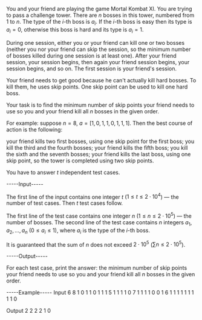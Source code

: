 You and your friend are playing the game Mortal Kombat XI. You are trying to pass a challenge tower. There are $n$ bosses in this tower, numbered from $1$ to $n$. The type of the $i$-th boss is $a_i$. If the $i$-th boss is easy then its type is $a_i = 0$, otherwise this boss is hard and its type is $a_i = 1$.

During one session, either you or your friend can kill one or two bosses (neither you nor your friend can skip the session, so the minimum number of bosses killed during one session is at least one). After your friend session, your session begins, then again your friend session begins, your session begins, and so on. The first session is your friend's session.

Your friend needs to get good because he can't actually kill hard bosses. To kill them, he uses skip points. One skip point can be used to kill one hard boss.

Your task is to find the minimum number of skip points your friend needs to use so you and your friend kill all $n$ bosses in the given order.

For example: suppose $n = 8$, $a = [1, 0, 1, 1, 0, 1, 1, 1]$. Then the best course of action is the following:

  your friend kills two first bosses, using one skip point for the first boss;  you kill the third and the fourth bosses;  your friend kills the fifth boss;  you kill the sixth and the seventh bosses;  your friend kills the last boss, using one skip point, so the tower is completed using two skip points. 

You have to answer $t$ independent test cases.


-----Input-----

The first line of the input contains one integer $t$ ($1 \le t \le 2 \cdot 10^4$) — the number of test cases. Then $t$ test cases follow.

The first line of the test case contains one integer $n$ ($1 \le n \le 2 \cdot 10^5$) — the number of bosses. The second line of the test case contains $n$ integers $a_1, a_2, \dots, a_n$ ($0 \le a_i \le 1$), where $a_i$ is the type of the $i$-th boss.

It is guaranteed that the sum of $n$ does not exceed $2 \cdot 10^5$ ($\sum n \le 2 \cdot 10^5$).


-----Output-----

For each test case, print the answer: the minimum number of skip points your friend needs to use so you and your friend kill all $n$ bosses in the given order.


-----Example-----
Input
6
8
1 0 1 1 0 1 1 1
5
1 1 1 1 0
7
1 1 1 1 0 0 1
6
1 1 1 1 1 1
1
1
1
0

Output
2
2
2
2
1
0
